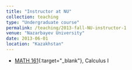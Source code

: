 ```yaml
---
title: "Instructor at NU"
collection: teaching
type: "Undergraduate course"
permalink: /teaching/2013-fall-NU-instructor-1
venue: "Nazarbayev University"
date: 2013-06-01
location: "Kazakhstan"
---
```

  * [MATH 161](https://sst.nu.edu.kz/mathematics-courses/){:target="_blank"}, Calculus I 
  
